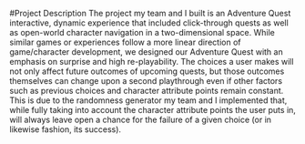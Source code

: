 #Project Description
The project my team and I built is an Adventure Quest interactive, dynamic experience that included click-through quests as well as open-world character navigation in a two-dimensional space. While similar games or experiences follow a more linear direction of game/character development, we designed our Adventure Quest with an emphasis on surprise and high re-playability. The choices a user makes will not only affect future outcomes of upcoming quests, but those outcomes themselves can change upon a second playthrough even if other factors such as previous choices and character attribute points remain constant. This is due to the randomness generator my team and I implemented that, while fully taking into account the character attribute points the user puts in, will always leave open a chance for the failure of a given choice (or in likewise fashion, its success).
